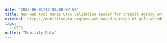```yaml
---
date: "2023-06-01T17:00:00-07:00"
title: New web tool makes GTFS validation easier for transit agency producers and consumers like journey-planning apps
external: https://mobilitydata.org/new-web-based-version-of-gtfs-schedule-validator-released/
tags:
  - GTFS
outlet: "Mobility Data"
---
```

